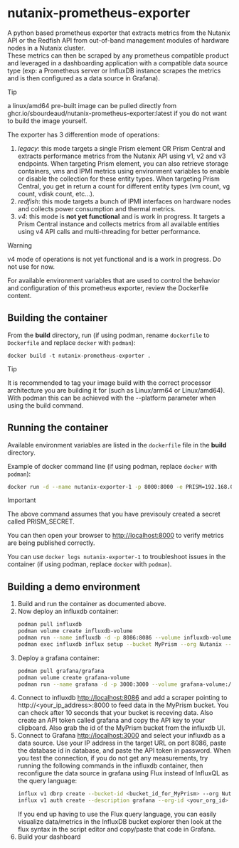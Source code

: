# nutanix-prometheus-exporter

A python based prometheus exporter that extracts metrics from the Nutanix API or the Redfish API from out-of-band management modules of hardware nodes in a Nutanix cluster.  
These metrics can then be scraped by any prometheus compatible product and leveraged in a dashboarding application with a compatible data source type (exp: a Prometheus server or InfluxDB instance scrapes the metrics and is then configured as a data source in Grafana).

> [!TIP]
> a linux/amd64 pre-built image can be pulled directly from ghcr.io/sbourdeaud/nutanix-prometheus-exporter:latest if you do not want to build the image yourself.

The exporter has 3 differention mode of operations:  

1. *legacy*: this mode targets a single Prism element OR Prism Central and extracts performance metrics from the Nutanix API using v1, v2 and v3 endpoints.  When targeting Prism element, you can also retrieve storage containers, vms and IPMI metrics using environment variables to enable or disable the collection for these entity types.  When targeting Prism Central, you get in return a count for different entity types (vm count, vg count, vdisk count, etc...).  
2. *redfish*: this mode targets a bunch of IPMI interfaces on hardware nodes and collects power consumption and thermal metrics.  
3. *v4*: this mode is **not yet functional** and is work in progress.  It targets a Prism Central instance and collects metrics from all available entities using v4 API calls and multi-threading for better performance.  

> [!WARNING] 
> v4 mode of operations is not yet functional and is a work in progress.  Do not use for now.

For available environment variables that are used to control the behavior and configuration of this prometheus exporter, review the Dockerfile content.

## Building the container

From the **build** directory, run (if using podman, rename `dockerfile` to `Dockerfile` and replace `docker` with `podman`):

 `docker build -t nutanix-prometheus-exporter .`

> [!TIP] 
> It is recommended to tag your image build with the correct processor architecture you are building it for (such as Linux/arm64 or Linux/amd64).  With podman this can be achieved with the --platform parameter when using the build command.

 ## Running the container

 Available environment variables are listed in the `dockerfile` file in the **build** directory.

 Example of docker command line (if using podman, replace `docker` with `podman`):

```sh
docker run -d --name nutanix-exporter-1 -p 8000:8000 -e PRISM=192.168.0.10 -e PRISM_USERNAME=admin -e PRISM_SECRET=mysecret nutanix-prometheus-exporter
```
> [!IMPORTANT] 
> The above command assumes that you have previsouly created a secret called PRISM_SECRET.

 You can then open your browser to [http://localhost:8000](http://localhost:8000) to verify metrics are being published correctly.

 You can use `docker logs nutanix-exporter-1` to troubleshoot issues in the container (if using podman, replace `docker` with `podman`).


 ## Building a demo environment

 1. Build and run the container as documented above.
 2. Now deploy an influxdb container:  
    ```sh
    podman pull influxdb  
    podman volume create influxdb-volume  
    podman run --name influxdb -d -p 8086:8086 --volume influxdb-volume:/var/lib/influxdb2 influxdb:latest  
    podman exec influxdb influx setup --bucket MyPrism --org Nutanix --password PASSWORD --username USERNAME --force  
    ```
 3. Deploy a grafana container:  
    ```sh
    podman pull grafana/grafana  
    podman volume create grafana-volume  
    podman run --name grafana -d -p 3000:3000 --volume grafana-volume:/var/lib/grafana grafana:latest  
    ```
 1. Connect to influxdb [http://localhost:8086](http://localhost:8086) and add a scraper pointing to http://<your_ip_address>:8000 to feed data in the MyPrism bucket.  You can check after 10 seconds that your bucket is receving data.  Also create an API token called grafana and copy the API key to your clipboard.  Also grab the id of the MyPrism bucket from the influxdb UI.
 2. Connect to Grafana [http://localhost:3000](http://localhost:3000) and select your influxdb as a data source. Use your IP address in the target URL on port 8086, paste the database id in database, and paste the API token in password.  When you test the connection, if you do not get any measurements, try running the following commands in the influxdb container, then reconfigure the data source in grafana using Flux instead of InfluxQL as the query language:
    ```sh
    influx v1 dbrp create --bucket-id <bucket_id_for_MyPrism> --org Nutanix --db MyPrism --rp 1week --default
    influx v1 auth create --description grafana --org-id <your_org_id> --password <some_password> --skip-verify --username grafana --read-bucket <MyPrism_bucket_id>
    ```
    If you end up having to use the Flux query language, you can easily visualize data/metrics in the InfluxDB bucket explorer then look at the flux syntax in the script editor and copy/paste that code in Grafana.
 1. Build your dashboard
